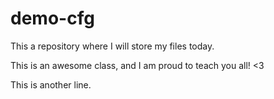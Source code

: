 # demo-cfg
This a repository where I will store my files today.

This is an awesome class, and I am proud to teach you all! <3

This is another line.

